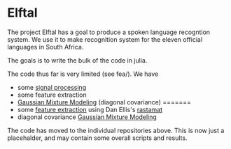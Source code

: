 Elftal
======

The project Elftal has a goal to produce a spoken language recogntion system.  We use it to make recognition system for the eleven official languages in South Africa. 

The goals is to write the bulk of the code in julia. 

The code thus far is very limited (see fea/).  We have
 - some [signal processing](https://github.com/davidavdav/SignalProcessing)
 - some feature extraction
 - [Gaussian Mixture Modeling](gmm/) (diagonal covariance)
=======
 - some [feature extraction](https://github.com/davidavdav/MFCCs) using Dan Ellis's [rastamat](https://github.com/davidavdav/Rasta)
 - diagonal covariance [Gaussian Mixture Modeling](https://github.com/davidavdav/GMMs)

The code has moved to the individual repositories above.  This is now just a placehalder, and may contain some overall scripts and results. 

